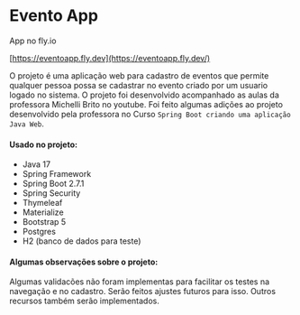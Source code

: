# Evento App

App no fly.io

[https://eventoapp.fly.dev](https://eventoapp.fly.dev/)

O projeto é uma aplicação web para cadastro de eventos que permite qualquer pessoa possa se cadastrar no evento criado por um usuario logado no sistema.
O projeto foi desenvolvido acompanhado as aulas da professora Michelli Brito no youtube. Foi feito algumas adições ao projeto desenvolvido pela professora no Curso `Spring Boot criando uma aplicação Java Web`.

#### Usado no projeto:
- Java 17
- Spring Framework
- Spring Boot 2.7.1
- Spring Security
- Thymeleaf
- Materialize
- Bootstrap 5
- Postgres
- H2 (banco de dados para teste)

#### Algumas observações sobre o projeto:
Algumas validacões não foram implementas para facilitar os testes na navegação e no cadastro. 
Serão feitos ajustes futuros para isso.
Outros recursos também serão implementados.
